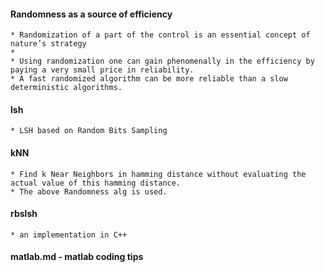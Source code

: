   
#### Randomness as a source of efficiency 
    * Randomization of a part of the control is an essential concept of nature’s strategy  
    * 
    * Using randomization one can gain phenomenally in the efficiency by paying a very small price in reliability.  
    * A fast randomized algorithm can be more reliable than a slow deterministic algorithms.  
 
#### lsh
    * LSH based on Random Bits Sampling

#### kNN
    * Find k Near Neighbors in hamming distance without evaluating the actual value of this hamming distance.
    * The above Randomness alg is used.

#### rbslsh
    * an implementation in C++   

#### matlab.md - matlab coding tips     
